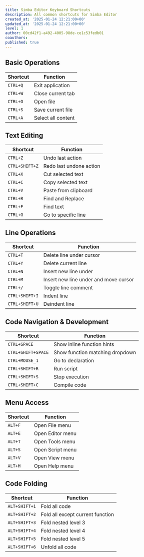 ```yaml
---
title: Simba Editor Keyboard Shortcuts
description: All common shortcuts for Simba Editor
created_at: '2025-01-24 12:21:00+00'
updated_at: '2025-01-24 12:21:00+00'
level: 1
author: 00cd42f1-a492-4005-98de-ce1c53fedb01
coauthors: 
published: true
---
```


## Basic Operations

| Shortcut | Function           |
| -------- | ------------------ |
| `CTRL+Q` | Exit application   |
| `CTRL+W` | Close current tab  |
| `CTRL+O` | Open file          |
| `CTRL+S` | Save current file  |
| `CTRL+A` | Select all content |

## Text Editing

| Shortcut       | Function                |
| -------------- | ----------------------- |
| `CTRL+Z`       | Undo last action        |
| `CTRL+SHIFT+Z` | Redo last undone action |
| `CTRL+X`       | Cut selected text       |
| `CTRL+C`       | Copy selected text      |
| `CTRL+V`       | Paste from clipboard    |
| `CTRL+R`       | Find and Replace        |
| `CTRL+F`       | Find text               |
| `CTRL+G`       | Go to specific line     |

## Line Operations

| Shortcut       | Function                              |
| -------------- | ------------------------------------- |
| `CTRL+T`       | Delete line under cursor              |
| `CTRL+Y`       | Delete current line                   |
| `CTRL+N`       | Insert new line under                 |
| `CTRL+M`       | Insert new line under and move cursor |
| `CTRL+/`       | Toggle line comment                   |
| `CTRL+SHIFT+I` | Indent line                           |
| `CTRL+SHIFT+U` | Deindent line                         |

## Code Navigation & Development

| Shortcut           | Function                        |
| ------------------ | ------------------------------- |
| `CTRL+SPACE`       | Show inline function hints      |
| `CTRL+SHIFT+SPACE` | Show function matching dropdown |
| `CTRL+MOUSE_1`     | Go to declaration               |
| `CTRL+SHIFT+R`     | Run script                      |
| `CTRL+SHIFT+S`     | Stop execution                  |
| `CTRL+SHIFT+C`     | Compile code                    |

## Menu Access

| Shortcut | Function         |
| -------- | ---------------- |
| `ALT+F`  | Open File menu   |
| `ALT+E`  | Open Editor menu |
| `ALT+T`  | Open Tools menu  |
| `ALT+S`  | Open Script menu |
| `ALT+V`  | Open View menu   |
| `ALT+H`  | Open Help menu   |

## Code Folding

| Shortcut      | Function                         |
| ------------- | -------------------------------- |
| `ALT+SHIFT+1` | Fold all code                    |
| `ALT+SHIFT+2` | Fold all except current function |
| `ALT+SHIFT+3` | Fold nested level 3              |
| `ALT+SHIFT+4` | Fold nested level 4              |
| `ALT+SHIFT+5` | Fold nested level 5              |
| `ALT+SHIFT+6` | Unfold all code                  |
